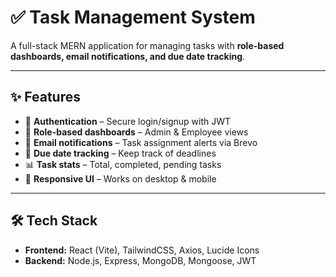 # ✅ Task Management System

A full-stack MERN application for managing tasks with **role-based dashboards, email notifications, and due date tracking**.

---

## ✨ Features

- 🔐 **Authentication** – Secure login/signup with JWT  
- 👑 **Role-based dashboards** – Admin & Employee views  
- 📩 **Email notifications** – Task assignment alerts via Brevo  
- 📅 **Due date tracking** – Keep track of deadlines  
- 📊 **Task stats** – Total, completed, pending tasks  
- 📱 **Responsive UI** – Works on desktop & mobile  

---

## 🛠️ Tech Stack

- **Frontend:** React (Vite), TailwindCSS, Axios, Lucide Icons  
- **Backend:** Node.js, Express, MongoDB, Mongoose, JWT  

